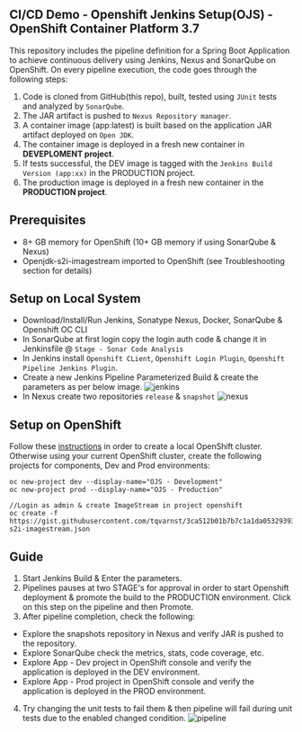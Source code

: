 ## CI/CD Demo - Openshift Jenkins Setup(OJS) - OpenShift Container Platform 3.7

This repository includes the pipeline definition for a Spring Boot Application to achieve continuous delivery using Jenkins, Nexus and SonarQube on OpenShift. On every pipeline execution, the code goes through the following steps:

1. Code is cloned from GitHub(this repo), built, tested using `JUnit` tests and analyzed by `SonarQube`.
2. The JAR artifact is pushed to `Nexus Repository manager`.
3. A container image (app:latest) is built based on the application JAR artifact deployed on `Open JDK`.
4. The container image is deployed in a fresh new container in **DEVEPLOMENT project**.
5. If tests successful, the DEV image is tagged with the `Jenkins Build Version (app:xx)` in the PRODUCTION project.
6. The production image is deployed in a fresh new container in the **PRODUCTION project**.


## Prerequisites
* 8+ GB memory for OpenShift (10+ GB memory if using SonarQube & Nexus)
* Openjdk-s2i-imagestream imported to OpenShift (see Troubleshooting section for details)


## Setup on Local System
* Download/Install/Run Jenkins, Sonatype Nexus, Docker, SonarQube & Openshift OC CLI
* In SonarQube at first login copy the login auth code & change it in Jenkinsfile @ `Stage - Sonar Code Analysis`
* In Jenkins install `Openshift CLient`, `Openshift Login Plugin`, `Openshift Pipeline Jenkins Plugin`.
* Create a new Jenkins Pipeline Parameterized Build & create the parameters as per below image.
![jenkins](https://user-images.githubusercontent.com/28925814/36299790-b1437330-1324-11e8-86a7-4428cf0c797a.jpg)
* In Nexus create two repositories `release` & `snapshot`
![nexus](https://user-images.githubusercontent.com/28925814/36299834-d1b60434-1324-11e8-8d94-3ff39ec0cf38.jpg)


## Setup on OpenShift
Follow these [instructions](https://github.com/openshift/origin) in order to create a local OpenShift cluster. Otherwise using your current OpenShift cluster, create the following projects for components, Dev and Prod environments:
```
oc new-project dev --display-name="OJS - Development"
oc new-project prod --display-name="OJS - Production"

//Login as admin & create ImageStream in project openshift
oc create -f https://gist.githubusercontent.com/tqvarnst/3ca512b01b7b7c1a1da0532939350e23/raw/1973a8baf6e398f534613108e0ec5a774a76babe/openjdk-s2i-imagestream.json
```
## Guide
1. Start Jenkins Build & Enter the parameters.
2. Pipelines pauses at two STAGE's for approval in order to start Openshift deployment & promote the build to the PRODUCTION environment. Click on this step on the pipeline and then Promote.
3. After pipeline completion, check the following:
* Explore the snapshots repository in Nexus and verify JAR is pushed to the repository.
* Explore SonarQube check the metrics, stats, code coverage, etc.
* Explore App - Dev project in OpenShift console and verify the application is deployed in the DEV environment.
* Explore App - Prod project in OpenShift console and verify the application is deployed in the PROD environment.
4. Try changing the unit tests to fail them & then pipeline will fail during unit tests due to the enabled changed condition.
![pipeline](https://user-images.githubusercontent.com/28925814/36300182-2c9007fa-1326-11e8-83cb-87879c48b64b.jpg)
